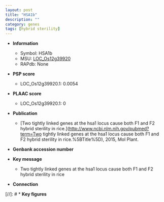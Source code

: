 ```yaml
---
layout: post
title: "HSA1b"
description: ""
category: genes
tags: [hybrid sterility]
---
```


* **Information**  
    + Symbol: HSA1b  
    + MSU: [LOC_Os12g39920](http://rice.plantbiology.msu.edu/cgi-bin/ORF_infopage.cgi?orf=LOC_Os12g39920)  
    + RAPdb: None  

* **PSP score**  
    + LOC_Os12g39920.1: 0.0054 

* **PLAAC score**  
    + LOC_Os12g39920.1: 0 

* **Publication**  
    + [Two tightly linked genes at the hsa1 locus cause both F1 and F2 hybrid sterility in rice.](http://www.ncbi.nlm.nih.gov/pubmed?term=Two tightly linked genes at the hsa1 locus cause both F1 and F2 hybrid sterility in rice.%5BTitle%5D), 2015, Mol Plant.

* **Genbank accession number**  

* **Key message**  
    + Two tightly linked genes at the hsa1 locus cause both F1 and F2 hybrid sterility in rice

* **Connection**  

[//]: # * **Key figures**  


